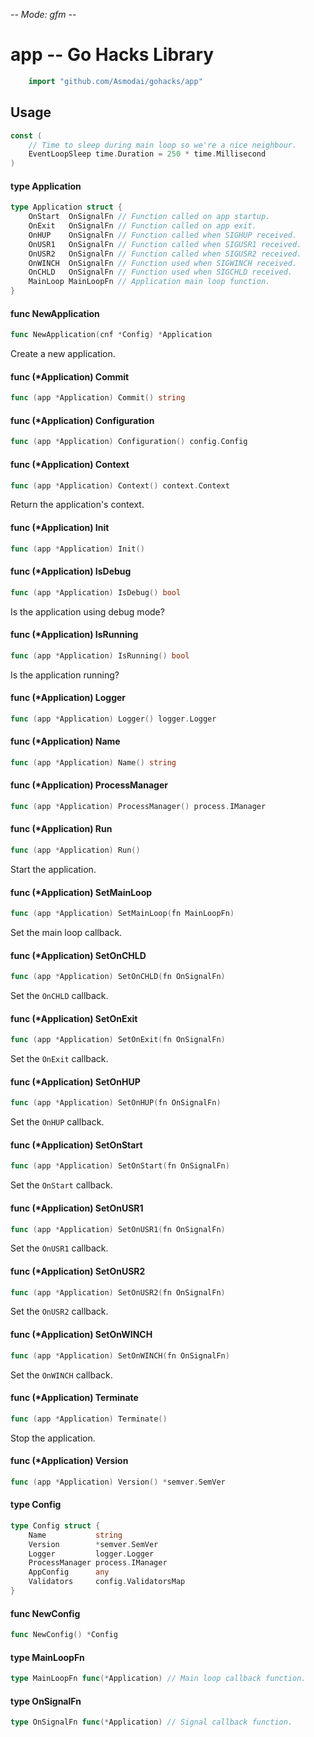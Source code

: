 -*- Mode: gfm -*-

# app -- Go Hacks Library

```go
    import "github.com/Asmodai/gohacks/app"
```

## Usage

```go
const (
	// Time to sleep during main loop so we're a nice neighbour.
	EventLoopSleep time.Duration = 250 * time.Millisecond
)
```

#### type Application

```go
type Application struct {
	OnStart  OnSignalFn // Function called on app startup.
	OnExit   OnSignalFn // Function called on app exit.
	OnHUP    OnSignalFn // Function called when SIGHUP received.
	OnUSR1   OnSignalFn // Function called when SIGUSR1 received.
	OnUSR2   OnSignalFn // Function called when SIGUSR2 received.
	OnWINCH  OnSignalFn // Function used when SIGWINCH received.
	OnCHLD   OnSignalFn // Function used when SIGCHLD received.
	MainLoop MainLoopFn // Application main loop function.
}
```


#### func  NewApplication

```go
func NewApplication(cnf *Config) *Application
```
Create a new application.

#### func (*Application) Commit

```go
func (app *Application) Commit() string
```

#### func (*Application) Configuration

```go
func (app *Application) Configuration() config.Config
```

#### func (*Application) Context

```go
func (app *Application) Context() context.Context
```
Return the application's context.

#### func (*Application) Init

```go
func (app *Application) Init()
```

#### func (*Application) IsDebug

```go
func (app *Application) IsDebug() bool
```
Is the application using debug mode?

#### func (*Application) IsRunning

```go
func (app *Application) IsRunning() bool
```
Is the application running?

#### func (*Application) Logger

```go
func (app *Application) Logger() logger.Logger
```

#### func (*Application) Name

```go
func (app *Application) Name() string
```

#### func (*Application) ProcessManager

```go
func (app *Application) ProcessManager() process.IManager
```

#### func (*Application) Run

```go
func (app *Application) Run()
```
Start the application.

#### func (*Application) SetMainLoop

```go
func (app *Application) SetMainLoop(fn MainLoopFn)
```
Set the main loop callback.

#### func (*Application) SetOnCHLD

```go
func (app *Application) SetOnCHLD(fn OnSignalFn)
```
Set the `OnCHLD` callback.

#### func (*Application) SetOnExit

```go
func (app *Application) SetOnExit(fn OnSignalFn)
```
Set the `OnExit` callback.

#### func (*Application) SetOnHUP

```go
func (app *Application) SetOnHUP(fn OnSignalFn)
```
Set the `OnHUP` callback.

#### func (*Application) SetOnStart

```go
func (app *Application) SetOnStart(fn OnSignalFn)
```
Set the `OnStart` callback.

#### func (*Application) SetOnUSR1

```go
func (app *Application) SetOnUSR1(fn OnSignalFn)
```
Set the `OnUSR1` callback.

#### func (*Application) SetOnUSR2

```go
func (app *Application) SetOnUSR2(fn OnSignalFn)
```
Set the `OnUSR2` callback.

#### func (*Application) SetOnWINCH

```go
func (app *Application) SetOnWINCH(fn OnSignalFn)
```
Set the `OnWINCH` callback.

#### func (*Application) Terminate

```go
func (app *Application) Terminate()
```
Stop the application.

#### func (*Application) Version

```go
func (app *Application) Version() *semver.SemVer
```

#### type Config

```go
type Config struct {
	Name           string
	Version        *semver.SemVer
	Logger         logger.Logger
	ProcessManager process.IManager
	AppConfig      any
	Validators     config.ValidatorsMap
}
```


#### func  NewConfig

```go
func NewConfig() *Config
```

#### type MainLoopFn

```go
type MainLoopFn func(*Application) // Main loop callback function.

```


#### type OnSignalFn

```go
type OnSignalFn func(*Application) // Signal callback function.

```
